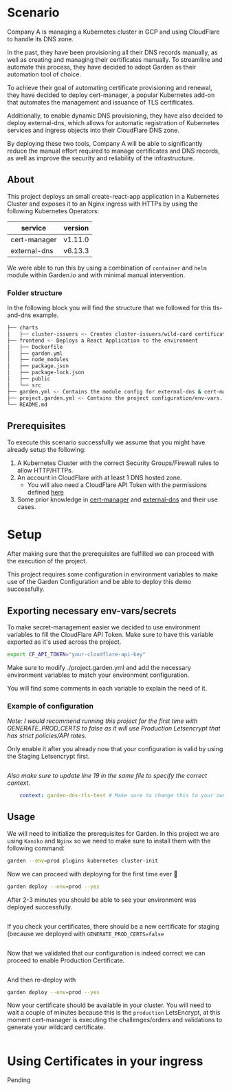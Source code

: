 # Scenario

Company A is managing a Kubernetes cluster in GCP and using CloudFlare to handle its DNS zone.

In the past, they have been provisioning all their DNS records manually, as well as creating and managing their certificates manually. To streamline and automate this process, they have decided to adopt Garden as their automation tool of choice.

To achieve their goal of automating certificate provisioning and renewal, they have decided to deploy cert-manager, a popular Kubernetes add-on that automates the management and issuance of TLS certificates.

Additionally, to enable dynamic DNS provisioning, they have also decided to deploy external-dns, which allows for automatic registration of Kubernetes services and ingress objects into their CloudFlare DNS zone.

By deploying these two tools, Company A will be able to significantly reduce the manual effort required to manage certificates and DNS records, as well as improve the security and reliability of the infrastructure.

## About

This project deploys an small create-react-app application in a Kubernetes Cluster and exposes it to an Nginx ingress with HTTPs by using the following Kubernetes Operators:

| service 	    |   version 	    |
|---------------|---------------	|
| cert-manager	|  v1.11.0      	| 
| external-dns  |   v6.13.3       |

We were able to run this by using a combination of `container` and `helm` module within Garden.io and with minimal manual intervention.

### Folder structure

In the following block you will find the structure that we followed for this tls-and-dns example.

````bash
├── charts
│   ├── cluster-issuers <- Creates cluster-issuers/wild-card certificate.
├── frontend <- Deploys a React Application to the environment
│   ├── Dockerfile
│   ├── garden.yml
│   ├── node_modules
│   ├── package.json
│   ├── package-lock.json
│   ├── public
│   └── src
├── garden.yml <- Contains the module config for external-dns & cert-manager
├── project.garden.yml <- Contains the project configuration/env-vars.
└── README.md
````

## Prerequisites
To execute this scenario successfully we assume that you might have already setup the following:
1. A Kubernetes Cluster with the correct Security Groups/Firewall rules to allow HTTP/HTTPs.
2. An account in CloudFlare with at least 1 DNS hosted zone.
   - You will also need a CloudFlare API Token with the permissions defined [here](https://github.com/kubernetes-sigs/external-dns/blob/master/docs/tutorials/cloudflare.md#creating-cloudflare-credentials)
3. Some prior knowledge in [cert-manager](https://cert-manager.io/docs/) and [external-dns](https://github.com/kubernetes-sigs/external-dns) and their use cases.


# Setup
After making sure that the prerequisites are fulfilled we can proceed with the execution of the project.

This project requires some configuration in environment variables to make use of the Garden Configuration and be able to deploy this demo successfully.

## Exporting necessary env-vars/secrets

To make secret-management easier we decided to use environment variables to fill the CloudFlare API Token. Make sure to have this variable exported as it's used across the project.

````bash
export CF_API_TOKEN="your-cloudflare-api-key"
````

Make sure to modify ./project.garden.yml and add the necessary environment variables to match your environment configuration.

You will find some comments in each variable to explain the need of it.
<img src="https://res.cloudinary.com/djp21wtxm/image/upload/v1676710972/i1600x362-nCHxEHiCwX2L_yzdcm9.png" alt="" />

### Example of configuration

<i>Note: I would recommend running this project for the first time with GENERATE_PROD_CERTS to false as it will use Production Letsencrypt that has strict policies/API rates.</i>

Only enable it after you already now that your configuration is valid by using the Staging Letsencrypt first.

<img src="https://res.cloudinary.com/djp21wtxm/image/upload/v1676711252/i1600x342-qBL-bNbNlj22_avct6f.png" alt="" />

<i>Also make sure to update line 19 in the same file to specify the correct context.</i> 
````yaml
    context: garden-dns-tls-test # Make sure to change this to your own context
````

## Usage

We will need to initialize the prerequisites for Garden. In this project we are using `Kaniko` and `Nginx` so we need to make sure to install them with the following command:

````bash
garden --env=prod plugins kubernetes cluster-init
````

Now we can proceed with deploying for the first time ever 🎉

````bash
garden deploy --env=prod --yes
````

After 2-3 minutes you should be able to see your environment was deployed successfully.

<img src="https://res.cloudinary.com/djp21wtxm/image/upload/v1676712270/i1563x1137-YBwTDWQW1SRN_jvtug7.png" alt="" />

If you check your certificates, there should be a new certificate for staging (because we deployed with `GENERATE_PROD_CERTS=false`

<img src="https://res.cloudinary.com/djp21wtxm/image/upload/v1676712336/i1167x182-iL4-rXCneopO_ubbzy2.png" alt="" />

Now that we validated that our configuration is indeed correct we can proceed to enable Production Certificate.

<img src="https://res.cloudinary.com/djp21wtxm/image/upload/v1676712383/i496x238-6njMxQwTOKhk_bwy5gd.png" alt="" />

And then re-deploy with

````bash
garden deploy --env=prod --yes
````

Now your certificate should be available in your cluster. You will need to wait a couple of minutes because this is the `production` LetsEncrypt, at this moment cert-manager is executing the challenges/orders and validations to generate your wildcard certificate.

<img src="https://res.cloudinary.com/djp21wtxm/image/upload/v1676712552/i1225x174-snbD3cVmy3OD_ihlmqr.png" alt="" />

# Using Certificates in your ingress

Pending
